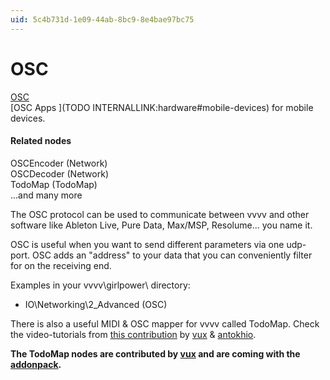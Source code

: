 ```yaml
---
uid: 5c4b731d-1e09-44ab-8bc9-8e4bae97bc75
---
```


# OSC


<a href="http://opensoundcontrol.org/introduction-osc" class="extURL" target="_blank">OSC</a>  
[OSC Apps ](TODO INTERNALLINK:hardware#mobile-devices) for mobile devices.  

#### Related nodes
<span class="node">OSCEncoder (Network)</span>  
<span class="node">OSCDecoder (Network)</span>  
<span class="node">TodoMap (TodoMap)</span>  
...and many more  


The OSC protocol can be used to communicate between vvvv and other software like Ableton Live, Pure Data, Max/MSP, Resolume... you name it.  

OSC is useful when you want to send different parameters via one udp-port. OSC adds an "address" to your data that you can conveniently filter for on the receiving end.  

Examples in your vvvv\girlpower\ directory:  
* IO\Networking\2_Advanced (OSC)  

There is also a useful MIDI & OSC mapper for vvvv called TodoMap. Check the video-tutorials from <a href="https://vvvv.org/contribution/launchpad-(todomap-launchpad)-todomap-tutorials" class="extURL contribution" target="_blank">this contribution</a> by <span class="user"><a href="https://vvvv.org/users/vux" class="extURL" target="_blank">vux</a></span> & <span class="user"><a href="https://vvvv.org/users/antokhio" class="extURL" target="_blank">antokhio</a></span>.  

**The TodoMap nodes are contributed by <span class="user"><a href="https://vvvv.org/users/vux" class="extURL" target="_blank">vux</a></span> and are coming with the <a href="https://vvvv.org/downloads#addonpack" class="extURL" target="_blank">addonpack</a>.**  




